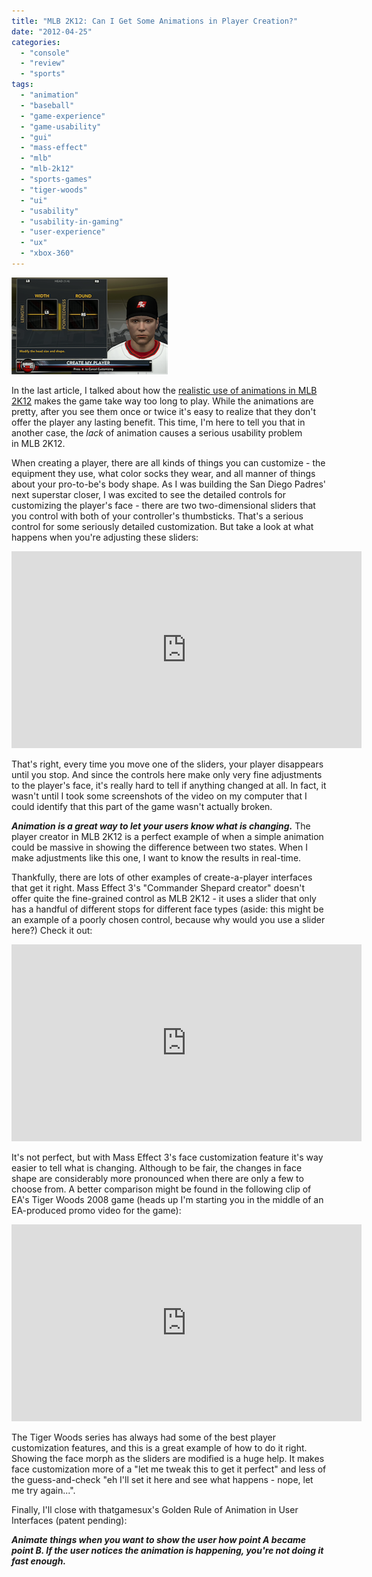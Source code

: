 ```yaml
---
title: "MLB 2K12: Can I Get Some Animations in Player Creation?"
date: "2012-04-25"
categories: 
  - "console"
  - "review"
  - "sports"
tags: 
  - "animation"
  - "baseball"
  - "game-experience"
  - "game-usability"
  - "gui"
  - "mass-effect"
  - "mlb"
  - "mlb-2k12"
  - "sports-games"
  - "tiger-woods"
  - "ui"
  - "usability"
  - "usability-in-gaming"
  - "user-experience"
  - "ux"
  - "xbox-360"
---
```


![](images/face-building.png "face building")

In the last article, I talked about how the [realistic use of animations in MLB 2K12](http://www.thatgamesux.com/mlb-2k12-mastering-gratuitous-animation/) makes the game take way too long to play. While the animations are pretty, after you see them once or twice it's easy to realize that they don't offer the player any lasting benefit. This time, I'm here to tell you that in another case, the _lack_ of animation causes a serious usability problem in MLB 2K12.

When creating a player, there are all kinds of things you can customize - the equipment they use, what color socks they wear, and all manner of things about your pro-to-be's body shape. As I was building the San Diego Padres' next superstar closer, I was excited to see the detailed controls for customizing the player's face - there are two two-dimensional sliders that you control with both of your controller's thumbsticks. That's a serious control for some seriously detailed customization. But take a look at what happens when you're adjusting these sliders: 

<iframe width="560" height="315" src="https://www.youtube.com/embed/u622S6xPiH0?si=AWAy-Bbh-lsk4hUQ" title="YouTube video player" frameborder="0" allow="accelerometer; autoplay; clipboard-write; encrypted-media; gyroscope; picture-in-picture; web-share" allowfullscreen></iframe>

That's right, every time you move one of the sliders, your player disappears until you stop. And since the controls here make only very fine adjustments to the player's face, it's really hard to tell if anything changed at all. In fact, it wasn't until I took some screenshots of the video on my computer that I could identify that this part of the game wasn't actually broken.

_**Animation is a great way to let your users know what is changing.**_ The player creator in MLB 2K12 is a perfect example of when a simple animation could be massive in showing the difference between two states. When I make adjustments like this one, I want to know the results in real-time.

Thankfully, there are lots of other examples of create-a-player interfaces that get it right. Mass Effect 3's "Commander Shepard creator" doesn't offer quite the fine-grained control as MLB 2K12 - it uses a slider that only has a handful of different stops for different face types (aside: this might be an example of a poorly chosen control, because why would you use a slider here?) Check it out:

<iframe width="560" height="315" src="https://www.youtube.com/embed/_RDn85ZUrh0?si=oL9CeWmNi6K1czhq" title="YouTube video player" frameborder="0" allow="accelerometer; autoplay; clipboard-write; encrypted-media; gyroscope; picture-in-picture; web-share" allowfullscreen></iframe>

It's not perfect, but with Mass Effect 3's face customization feature it's way easier to tell what is changing. Although to be fair, the changes in face shape are considerably more pronounced when there are only a few to choose from. A better comparison might be found in the following clip of EA's Tiger Woods 2008 game (heads up I'm starting you in the middle of an EA-produced promo video for the game):

<iframe width="560" height="315" src="http://www.youtube.com/embed/fUhyqcdzIvM?start=59" title="YouTube video player" frameborder="0" allow="accelerometer; autoplay; clipboard-write; encrypted-media; gyroscope; picture-in-picture; web-share" allowfullscreen></iframe>

The Tiger Woods series has always had some of the best player customization features, and this is a great example of how to do it right. Showing the face morph as the sliders are modified is a huge help. It makes face customization more of a "let me tweak this to get it perfect" and less of the guess-and-check "eh I'll set it here and see what happens - nope, let me try again...".

Finally, I'll close with thatgamesux's Golden Rule of Animation in User Interfaces (patent pending):

**_Animate things when you want to show the user how point A became point B. If the user notices the animation is happening, you're not doing it fast enough._**
